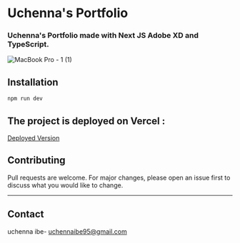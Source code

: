 # Uchenna's Portfolio

### Uchenna's Portfolio made with Next JS Adobe XD and TypeScript.

![MacBook Pro - 1 (1)](https://user-images.githubusercontent.com/71810923/140912041-493df84b-51b0-4555-8d78-8c942dce39bb.png)

## Installation

```bash
npm run dev
```

## The project is deployed on Vercel : 
[Deployed Version](https://uchenna-portfolio-iota.vercel.app/)

<!-- ## Project tutorial on YouTube :  -->
<!--   [Full Playlist of Dev Portfolio Project](https://www.youtube.com/watch?v=Nhb67Eb98tU&list=PLQKg8mIgoxKpvIWyxMM-Nn6s_iww0KX53) -->


## Contributing
Pull requests are welcome. For major changes, please open an issue first to discuss what you would like to change.

--- 
## Contact

uchenna ibe- [uchennaibe95@gmail.com](mailto:uchennaibe95@gmail.com)

<!-- Youtube Channel: [https://www.youtube.com/c/BackbenchCoder](https://www.youtube.com/c/BackbenchCoder) -->


<!-- ## License -->
<!-- [MIT](https://choosealicense.com/licenses/mit/) -->
